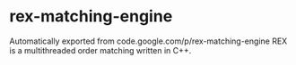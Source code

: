 # rex-matching-engine
Automatically exported from code.google.com/p/rex-matching-engine
REX is a multithreaded order matching written in C++.
